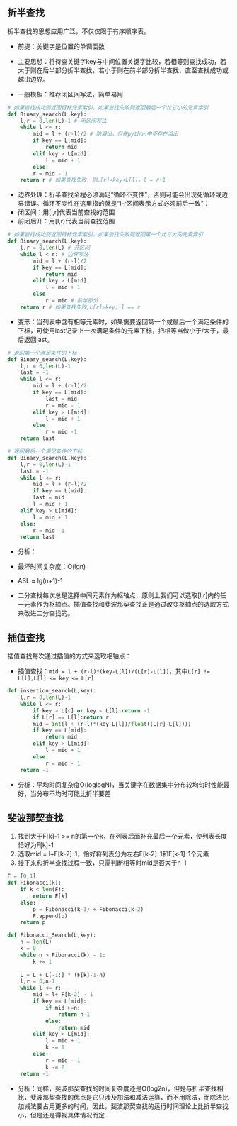 

## 折半查找
折半查找的思想应用广泛，不仅仅限于有序顺序表。

- 前提：关键字是位置的单调函数

- 主要思想：将待查关键字key与中间位置关键字比较，若相等则查找成功，若大于则在后半部分折半查找，若小于则在前半部分折半查找，直至查找成功或越出边界。

- 一般模板：推荐闭区间写法，简单易用

```python
# 如果查找成功则返回目标元素索引，如果查找失败则返回最后一个比它小的元素索引
def Binary_search(L,key):
    l,r = 0,len(L)-1 # 闭区间写法
    while l <= r:
        mid = l + (r-l)/2 # 防溢出，但在python中不存在溢出
        if key == L[mid]:
            return mid
        elif key > L[mid]:
            l = mid + 1
        else:
        r = mid - 1
    return r # 如果查找失败，则L[r]<key<L[l]，l = r+1
```

- 边界处理：折半查找全程必须满足“循环不变性”，否则可能会出现死循环或边界错误。循环不变性在这里指的就是“l-r区间表示方式必须前后一致”：
- 闭区间：用[l,r]代表当前查找的范围
- 前闭后开：用[l,r)代表当前查找范围

```python
# 如果查找成功则返回目标元素索引，如果查找失败则返回第一个比它大的元素索引
def Binary_search(L,key):
    l,r = 0,len(L) # 开区间
    while l < r: # 边界写法
        mid = l + (r-l)/2
        if key == L[mid]:
            return mid
        elif key > L[mid]:
            l = mid + 1
        else:
            r = mid # 前半部分
    return r # 如果查找失败,L[r]>key, l == r
```

- 变形：当列表中含有相等元素时，如果需要返回第一个或最后一个满足条件的下标，可使用last记录上一次满足条件的元素下标，把相等当做小于/大于，最后返回last。

```python
# 返回第一个满足条件的下标
def Binary_search(L,key):
    l,r = 0,len(L)-1
    last = -1
    while l <= r:
        mid = l + (r-l)/2
        if key == L[mid]:
            last = mid
            r = mid - 1
        elif key > L[mid]:
            l = mid + 1
        else:
            r = mid -1
    return last

# 返回最后一个满足条件的下标
def Binary_search(L,key):
    l,r = 0,len(L)-1
    last = -1
    while l <= r:
        mid = l + (r-l)/2
        if key == L[mid]:
        last = mid
        l = mid + 1
    elif key > L[mid]:
        l = mid + 1
    else:
        r = mid -1
    return last
```
- 分析：
- 最坏时间复杂度：O(lgn)
- ASL ≈ lg(n+1)-1

- 二分查找每次总是选择中间元素作为枢轴点，原则上我们可以选取[l,r]内的任一元素作为枢轴点。插值查找和斐波那契查找正是通过改变枢轴点的选取方式来改进二分查找的。

## 插值查找

插值查找每次通过插值的方式来选取枢轴点：

- 插值查找：`mid = l + (r-l)*(key-L[l])/(L[r]-L[l])`，其中`L[r] != L[l],L[l] <= key <= L[r]`
```python
def insertion_search(L,key):
    l,r = 0,len(L)-1
    while l <= r:
        if key > L[r] or key < L[l]:return -1
        if L[r] == L[l]:return r
        mid = int(l + (r-l)*(key-L[l])/float((L[r]-L[l])))
        if key == L[mid]:
            return mid
        elif key > L[mid]:
            l = mid + 1
        else:
            r = mid - 1
    return -1
```

- 分析：平均时间复杂度O(loglogN)，当关键字在数据集中分布较均匀时性能最好，当分布不均时可能比折半要差

## 斐波那契查找

1. 找到大于F[k]-1 >= n的第一个k，在列表后面补充最后一个元素，使列表长度恰好为F[k]-1
2. 选取mid = l+F[k-2]-1，恰好将列表分为左右F[k-2]-1和F[k-1]-1个元素
3. 接下来和折半查找过程一致，只需判断相等时mid是否大于n-1

```python
F = [0,1]
def Fibonacci(k):
    if k < len(F):
        return F[k]
    else:
        p = Fibonacci(k-1) + Fibonacci(k-2)
        F.append(p)
    return p

def Fibonacci_Search(L,key):
    n = len(L)
    k = 0
    while n > Fibonacci(k) - 1:
        k += 1
    
    L = L + L[-1:] * (F[k]-1-n)
    l,r = 0,n-1
    while l <= r:
        mid = l+ F[k-2] - 1
        if key == L[mid]:
            if mid >=n:
                return n-1
            else:
                return mid
        elif key > L[mid]:
            l = mid + 1
            k -= 1
        else:
            r = mid - 1
            k -= 2
    return -1
```
- 分析：同样，斐波那契查找的时间复杂度还是O(log2n)，但是与折半查找相比，斐波那契查找的优点是它只涉及加法和减法运算，而不用除法，而除法比加减法要占用更多的时间，因此，斐波那契查找的运行时间理论上比折半查找小，但是还是得视具体情况而定
